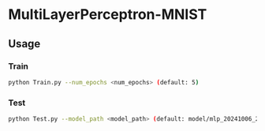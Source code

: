 # MultiLayerPerceptron-MNIST

## Usage

### Train
```bash
python Train.py --num_epochs <num_epochs> (default: 5)
```
### Test
```bash
python Test.py --model_path <model_path> (default: model/mlp_20241006_220807.save)
```


